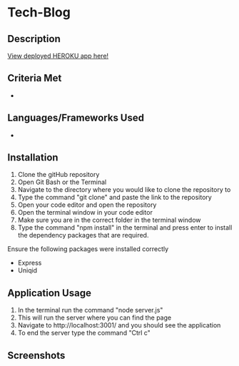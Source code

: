 # Tech-Blog
## Description


[View deployed HEROKU app here!]()

## Criteria Met
- 

## Languages/Frameworks Used
- 

## Installation
1. Clone the gitHub repository
2. Open Git Bash or the Terminal
3. Navigate to the directory where you would like to clone the repository to
4. Type the command "git clone" and paste the link to the repository
5. Open your code editor and open the repository
6. Open the terminal window in your code editor
7. Make sure you are in the correct folder in the terminal window
8. Type the command "npm install" in the terminal and press enter to install the dependency packages that are required.

Ensure the following packages were installed correctly
* Express
* Uniqid

## Application Usage
1. In the terminal run the command "node server.js"
2. This will run the server where you can find the page
3. Navigate to http://localhost:3001/ and you should see the application
4. To end the server type the command "Ctrl c"

## Screenshots